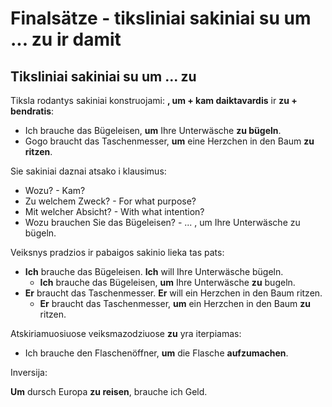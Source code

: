 # Finalsätze - tiksliniai sakiniai su **um ... zu** ir **damit**

## Tiksliniai sakiniai su **um ... zu**

Tiksla rodantys sakiniai konstruojami: **, um + kam daiktavardis** ir **zu + bendratis**:

- Ich brauche das Bügeleisen, **um** Ihre Unterwäsche **zu bügeln**.
- Gogo braucht das Taschenmesser, **um** eine Herzchen in den Baum **zu ritzen**.

Sie sakiniai daznai atsako i klausimus:

- Wozu? - Kam?
- Zu welchem Zweck? -  For what purpose?
- Mit welcher Absicht? - With what intention?
- Wozu brauchen Sie das Bügeleisen? - ... , um Ihre Unterwäsche zu bügeln.

Veiksnys pradzios ir pabaigos sakinio lieka tas pats:

- **Ich** brauche das Bügeleisen. **Ich** will Ihre Unterwäsche bügeln.
    -  **Ich** brauche das Bügeleisen, **um** Ihre Unterwäsche **zu** bugeln.
- **Er** braucht das Taschenmesser. **Er** will ein Herzchen in den Baum ritzen.
    - **Er** braucht das Taschenmesser, **um** ein Herzchen in den Baum **zu** ritzen.

Atskiriamuosiuose veiksmazodziuose **zu** yra iterpiamas:

- Ich brauche den Flaschenöffner, **um** die Flasche **aufzumachen**.

Inversija:

**Um** dursch Europa **zu reisen**, brauche ich Geld.


